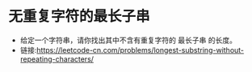 # 无重复字符的最长子串
- 给定一个字符串，请你找出其中不含有重复字符的 最长子串 的长度。
- 链接:https://leetcode-cn.com/problems/longest-substring-without-repeating-characters/

